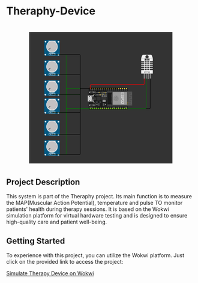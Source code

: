 # Theraphy-Device

<h1 align="center"> <img src="https://raw.githubusercontent.com/upc-pre-202302-IoTheraphy-SI572-SW71/ReportAssets/main/imagen_2023-11-21_114223287.png" alt="Theraphy Device" height="350"> </h1>

## Project Description

This system is part of the Theraphy project. Its main function is to measure the MAP(Muscular Action Potential), temperature and pulse TO monitor patients' health during therapy sessions. It is based on the Wokwi simulation platform for virtual hardware testing and is designed to ensure high-quality care and patient well-being.

## Getting Started

To experience with this project, you can utilize the Wokwi platform. Just click on the provided link to access the project:

[Simulate Therapy Device on Wokwi](https://wokwi.com/projects/381509215773585409)
